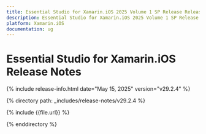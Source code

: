 ```yaml
---
title: Essential Studio for Xamarin.iOS 2025 Volume 1 SP Release Release Notes  
description: Essential Studio for Xamarin.iOS 2025 Volume 1 SP Release Release Notes  
platform: Xamarin.iOS
documentation: ug
---
```


# Essential Studio for Xamarin.iOS  Release Notes  

{% include release-info.html date="May 15, 2025"  version="v29.2.4" %} 

{% directory path: _includes/release-notes/v29.2.4 %}

{% include {{file.url}} %}

{% enddirectory %}